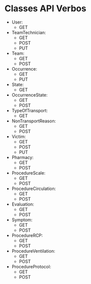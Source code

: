 # Classes API Verbos
* User:
    * GET
* TeamTechnician:
    * GET
    * POST
    * PUT
* Team:
    * GET
    * POST
* Occurrence:
    * GET
    * PUT
* State:
    * GET
* OccurrenceState:
    * GET
    * POST
* TypeOfTransport:
    * GET
* NonTransportReason:
    * GET
    * POST
* Victim:
    * GET
    * POST
    * PUT
* Pharmacy:
    * GET
    * POST
* ProcedureScale:
    * GET
    * POST
* ProcedureCirculation:
    * GET
    * POST
* Evaluation:
    * GET
    * POST
* Symptom:
    * GET
    * POST
* ProcedureRCP:
    * GET
    * POST
* ProcedureVentilation:
    * GET
    * POST  
* ProcedureProtocol:
    * GET
    * POST  
